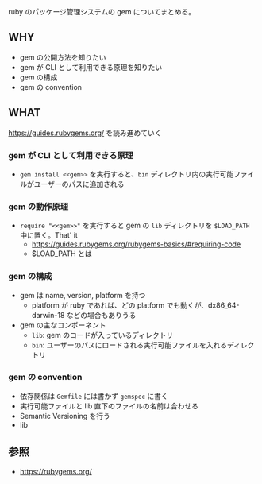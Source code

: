 ruby のパッケージ管理システムの gem についてまとめる。

## WHY

- gem の公開方法を知りたい
- gem が CLI として利用できる原理を知りたい
- gem の構成
- gem の convention

## WHAT

https://guides.rubygems.org/ を読み進めていく

### gem が CLI として利用できる原理

- `gem install <<gem>>` を実行すると、`bin` ディレクトリ内の実行可能ファイルがユーザーのパスに追加される

### gem の動作原理

- `require "<<gem>>"` を実行すると gem の `lib` ディレクトリを `$LOAD_PATH` 中に置く。That' it
  - https://guides.rubygems.org/rubygems-basics/#requiring-code
  - $LOAD_PATH とは

### gem の構成

- gem は name, version, platform を持つ
  - platform が ruby であれば、どの platform でも動くが、dx86_64-darwin-18 などの場合もありうる
- gem の主なコンポーネント
  - `lib`: gem のコードが入っているディレクトリ
  - `bin`: ユーザーのパスにロードされる実行可能ファイルを入れるディレクトリ

### gem の convention

- 依存関係は `Gemfile` には書かず `gemspec` に書く
- 実行可能ファイルと lib 直下のファイルの名前は合わせる
- Semantic Versioning を行う
- lib

## 参照

- https://rubygems.org/
